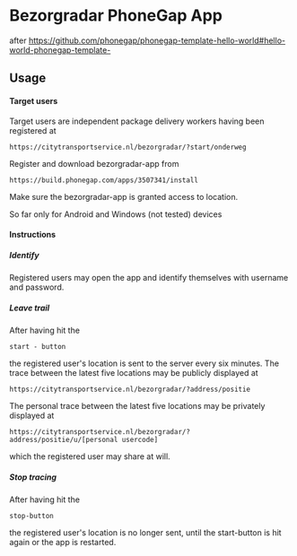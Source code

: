 # Bezorgradar PhoneGap App 
after https://github.com/phonegap/phonegap-template-hello-world#hello-world-phonegap-template-

## Usage

#### Target users

Target users are independent package delivery workers having been registered at 

    https://citytransportservice.nl/bezorgradar/?start/onderweg

Register and download bezorgradar-app from

    https://build.phonegap.com/apps/3507341/install

Make sure the bezorgradar-app is granted access to location.

So far only for Android and Windows (not tested) devices

#### Instructions

##### Identify

Registered users may open the app and identify themselves with username and password.

##### Leave trail

After having hit the

    start - button

the registered user's location is sent to the server every six minutes. 
The trace between the latest five locations may be publicly displayed at

    https://citytransportservice.nl/bezorgradar/?address/positie

The personal trace between the latest five locations may be privately displayed at

    https://citytransportservice.nl/bezorgradar/?address/positie/u/[personal usercode]

which the registered user may share at will.

##### Stop tracing
After having hit the

    stop-button

the registered user's location is no longer sent, until the start-button is hit again or the app is restarted. 


